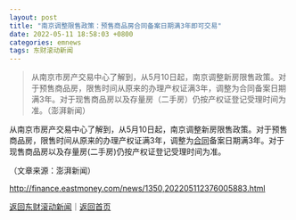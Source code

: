 ```yaml
---
layout: post
title: "南京调整限售政策：预售商品房合同备案日期满3年即可交易"
date: 2022-05-11 18:58:03 +0800
categories: emnews
tags: 东财滚动新闻
---
```

> 从南京市房产交易中心了解到，从5月10日起，南京调整新房限售政策。对于预售商品房，限售时间从原来的办理产权证满3年，调整为合同备案日期满3年。对于现售商品房以及存量房（二手房）仍按产权证登记受理时间为准。（澎湃新闻）

<p>从南京市房产交易中心了解到，从5月10日起，南京调整新房限售政策。对于预售商品房，限售时间从原来的办理产权证满3年，调整为<span id="Info.3300"><a href="http://data.eastmoney.com/zdht/" class="infokey">合同</a></span>备案日期满3年。对于现售商品房以及存量房(二手房)仍按产权证登记受理时间为准。</p><p class="em_media">（文章来源：澎湃新闻）</p>

<http://finance.eastmoney.com/news/1350,202205112376005883.html>

[返回东财滚动新闻](//finews.withounder.com/emnews/)｜[返回首页](//finews.withounder.com/)